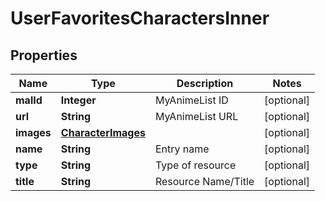 

# UserFavoritesCharactersInner


## Properties

| Name | Type | Description | Notes |
|------------ | ------------- | ------------- | -------------|
|**malId** | **Integer** | MyAnimeList ID |  [optional] |
|**url** | **String** | MyAnimeList URL |  [optional] |
|**images** | [**CharacterImages**](CharacterImages.md) |  |  [optional] |
|**name** | **String** | Entry name |  [optional] |
|**type** | **String** | Type of resource |  [optional] |
|**title** | **String** | Resource Name/Title |  [optional] |



